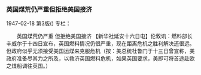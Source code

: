 ### 英国煤荒仍严重但拒绝美国接济

1947-02-18
第3版()
专栏：

　　英国煤荒仍严重
    但拒绝美国接济
    【新华社延安十六日电】伦敦讯：燃料部长辛威尔于十四日宣布，英国燃料情况仍很严重，现在距离危机之胜利解决还很远。但政府似乎无须接受美国运煤来克服危机（按：美总统杜鲁门于十三日曾宣称，美政府准备尽其力之所及，以救济英国燃料危机，如果英国要求，美即可将首途赴欧之煤船调往英国。）
